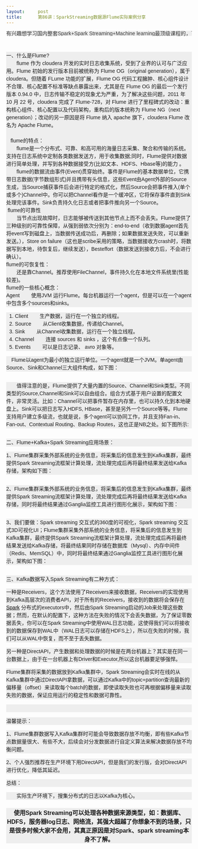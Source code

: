 ```yaml
---
layout:     post
title:      第86讲：SparkStreaming数据源Flume实际案例分享
---
```

<div id="article_content" class="article_content clearfix csdn-tracking-statistics" data-pid="blog" data-mod="popu_307" data-dsm="post">
								            <link rel="stylesheet" href="https://csdnimg.cn/release/phoenix/template/css/ck_htmledit_views-f76675cdea.css">
						<div class="htmledit_views" id="content_views">
                
<p style="font-family:Verdana, Arial, Helvetica, sans-serif;font-size:14px;line-height:21px;background-color:rgb(238,238,238);">
<span></span></p>
<pre style="font-size:9pt;font-family:'宋体';background-color:rgb(255,255,255);"><span style="color:rgb(51,51,51);font-family:Arial, 'Microsoft YaHei';font-size:14px;line-height:14px;background-color:rgb(238,238,238);">有兴趣想学习国内整套Spark+Spark Streaming+Machine learning最</span><span style="color:rgb(51,51,51);font-family:Arial, 'Microsoft YaHei';font-size:14px;line-height:14px;background-color:rgb(238,238,238);">顶级</span><span style="color:rgb(51,51,51);font-family:Arial, 'Microsoft YaHei';font-size:14px;line-height:14px;background-color:rgb(238,238,238);">课程的，可加我qq  471186150。共享视频，性价比超高！</span></pre>
<br><p></p>
<p style="font-family:Verdana, Arial, Helvetica, sans-serif;font-size:14px;line-height:21px;background-color:rgb(238,238,238);">
<span>一、什么是Flume?</span><br>
　　flume 作为 cloudera 开发的实时日志收集系统，受到了业界的认可与广泛应用。Flume 初始的发行版本目前被统称为 Flume OG（original generation），属于 cloudera。但随着 FLume 功能的扩展，Flume OG 代码工程臃肿、核心组件设计不合理、核心配置不标准等缺点暴露出来，尤其是在 Flume OG 的最后一个发行版本 0.94.0 中，日志传输不稳定的现象尤为严重，为了解决这些问题，2011 年 10 月 22 号，cloudera 完成了 Flume-728，对
 Flume 进行了里程碑式的改动：重构核心组件、核心配置以及代码架构，重构后的版本统称为 Flume NG（next generation）；改动的另一原因是将 Flume 纳入 apache 旗下，cloudera Flume 改名为 Apache Flume。<br><br><span>   flume的特点：</span><br>
　　flume是一个分布式、可靠、和高可用的海量日志采集、聚合和传输的系统。支持在日志系统中定制各类数据发送方，用于收集数据;同时，Flume提供对数据进行简单处理，并写到各种数据接受方(比如文本、HDFS、Hbase等)的能力 。<br>
　　flume的数据流由事件(Event)贯穿始终。事件是Flume的基本数据单位，它携带日志数据(字节数组形式)并且携带有头信息，这些Event由Agent外部的Source生成，当Source捕获事件后会进行特定的格式化，然后Source会把事件推入(单个或多个)Channel中。你可以把Channel看作是一个缓冲区，它将保存事件直到Sink处理完该事件。Sink负责持久化日志或者把事件推向另一个Source。<br><span> flume的可靠性 </span><br>
　　当节点出现故障时，日志能够被传送到其他节点上而不会丢失。Flume提供了三种级别的可靠性保障，从强到弱依次分别为：end-to-end（收到数据agent首先将event写到磁盘上，当数据传送成功后，再删除；如果数据发送失败，可以重新发送。），Store on failure（这也是scribe采用的策略，当数据接收方crash时，将数据写到本地，待恢复后，继续发送），Besteffort（数据发送到接收方后，不会进行确认）。<br><span>flume的可恢复性：</span><br>
　　还是靠Channel。推荐使用FileChannel，事件持久化在本地文件系统里(性能较差)。 <br><span>flume的一些核心概念：</span><br>
Agent        使用JVM 运行Flume。每台机器运行一个agent，但是可以在一个agent中包含多个sources和sinks。</p>
<ol style="font-family:Verdana, Arial, Helvetica, sans-serif;font-size:14px;line-height:21px;background-color:rgb(238,238,238);"><li style="list-style:decimal;">Client        生产数据，运行在一个独立的线程。</li><li style="list-style:decimal;">Source        从Client收集数据，传递给Channel。</li><li style="list-style:decimal;">Sink        从Channel收集数据，运行在一个独立线程。</li><li style="list-style:decimal;">Channel        连接 sources 和 sinks ，这个有点像一个队列。</li><li style="list-style:decimal;">Events        可以是日志记录、 avro 对象等。</li></ol><p style="font-family:Verdana, Arial, Helvetica, sans-serif;font-size:14px;line-height:21px;background-color:rgb(238,238,238);">
　Flume以agent为最小的独立运行单位。一个agent就是一个JVM。单agent由Source、Sink和Channel三大组件构成，如下图：</p>
<p style="font-family:Verdana, Arial, Helvetica, sans-serif;font-size:14px;line-height:21px;background-color:rgb(238,238,238);">
<img src="http://images2015.cnblogs.com/blog/860767/201604/860767-20160425235100298-737692625.png" alt="" style="border:0px;"></p>
<p style="font-family:Verdana, Arial, Helvetica, sans-serif;font-size:14px;line-height:21px;background-color:rgb(238,238,238);">
　　值得注意的是，Flume提供了大量内置的Source、Channel和Sink类型。不同类型的Source,Channel和Sink可以自由组合。组合方式基于用户设置的配置文件，非常灵活。比如：Channel可以把事件暂存在内存里，也可以持久化到本地硬盘上。Sink可以把日志写入HDFS, HBase，甚至是另外一个Source等等。Flume支持用户建立多级流，也就是说，多个agent可以协同工作，并且支持Fan-in、Fan-out、Contextual Routing、Backup Routes，这也正是NB之处。如下图所示:</p>
<p style="font-family:Verdana, Arial, Helvetica, sans-serif;font-size:14px;line-height:21px;background-color:rgb(238,238,238);">
<img src="http://images2015.cnblogs.com/blog/860767/201604/860767-20160425235122845-59089704.png" alt="" style="border:0px;"></p>
<p style="font-family:Verdana, Arial, Helvetica, sans-serif;font-size:14px;line-height:21px;background-color:rgb(238,238,238);">
<span>二、Flume+Kafka+Spark Streaming应用场景：</span></p>
<p style="font-family:Verdana, Arial, Helvetica, sans-serif;font-size:14px;line-height:21px;background-color:rgb(238,238,238);">
1、Flume集群采集外部系统的业务信息，将采集后的信息发生到Kafka集群，最终提供Spark Streaming流框架计算处理，流处理完成后再将最终结果发送给Kafka存储，架构如下图：</p>
<p style="font-family:Verdana, Arial, Helvetica, sans-serif;font-size:14px;line-height:21px;background-color:rgb(238,238,238);">
<img src="http://images2015.cnblogs.com/blog/860767/201604/860767-20160425235141142-595835993.png" alt="" style="border:0px;"></p>
<p style="font-family:Verdana, Arial, Helvetica, sans-serif;font-size:14px;line-height:21px;background-color:rgb(238,238,238);">
2、Flume集群采集外部系统的业务信息，将采集后的信息发生到Kafka集群，最终提供Spark Streaming流框架计算处理，流处理完成后再将最终结果发送给Kafka存储，同时将最终结果通过Ganglia监控工具进行图形化展示，架构如下图：</p>
<p style="font-family:Verdana, Arial, Helvetica, sans-serif;font-size:14px;line-height:21px;background-color:rgb(238,238,238);">
<img src="http://images2015.cnblogs.com/blog/860767/201604/860767-20160425235203080-1298406775.png" alt="" style="border:0px;"></p>
<p style="font-family:Verdana, Arial, Helvetica, sans-serif;font-size:14px;line-height:21px;background-color:rgb(238,238,238);">
3、我们要做：Spark streaming 交互式的360度的可视化，Spark streaming 交互式3D可视化UI；Flume集群采集外部系统的业务信息，将采集后的信息发生到Kafka集群，最终提供Spark Streaming流框架计算处理，流处理完成后再将最终结果发送给Kafka存储，将最终结果同时存储在数据库（Mysql）、内存中间件（Redis、MemSQL）中，同时将最终结果通过Ganglia监控工具进行图形化展示，架构如下图：</p>
<p style="font-family:Verdana, Arial, Helvetica, sans-serif;font-size:14px;line-height:21px;background-color:rgb(238,238,238);">
<img src="http://images2015.cnblogs.com/blog/860767/201604/860767-20160425235248752-1463890087.png" alt="" style="border:0px;"></p>
<p style="font-family:Verdana, Arial, Helvetica, sans-serif;font-size:14px;line-height:21px;background-color:rgb(238,238,238);">
<span>三、Kafka数据写入Spark Streaming有二种方式：</span></p>
<p style="font-family:Verdana, Arial, Helvetica, sans-serif;font-size:14px;line-height:21px;background-color:rgb(238,238,238);">
一种是Receivers，这个方法使用了Receivers来接收数据，Receivers的实现使用到Kafka高层次的消费者API，对于所有的Receivers，接收到的数据将会保存在<a href="http://www.iteblog.com/archives/tag/spark" rel="nofollow" style="color:#000000;">Spark</a> 分布式的executors中，然后由Spark Streaming启动的Job来处理这些数据；然而，在默认的配置下，这种方法在失败的情况下会丢失数据，为了保证零数据丢失，你可以在Spark
 Streaming中使用WAL日志功能，这使得我们可以将接收到的数据保存到WAL中（WAL日志可以存储在HDFS上），所以在失败的时候，我们可以从WAL中恢复，而不至于丢失数据。</p>
<p style="font-family:Verdana, Arial, Helvetica, sans-serif;font-size:14px;line-height:21px;background-color:rgb(238,238,238);">
另一种是DirectAPI，产生数据和处理数据的时候是在两台机器上？其实是在同一台数据上，由于在一台机器上有Driver和Executor,所以这台机器要足够强悍。</p>
<p style="font-family:Verdana, Arial, Helvetica, sans-serif;font-size:14px;line-height:21px;background-color:rgb(238,238,238);">
Flume集群将采集的数据放到Kafka集群中，Spark Streaming会实时在线的从Kafka集群中通过DirectAPI拿数据，可以通过Kafka中的topic+partition查询最新的偏移量（offset）来读取每个batch的数据，即使读取失败也可再根据偏移量来读取失败的数据，保证应用运行的稳定性和数据可靠性。</p>
<p style="font-family:Verdana, Arial, Helvetica, sans-serif;font-size:14px;line-height:21px;background-color:rgb(238,238,238);">
 </p>
<p style="font-family:Verdana, Arial, Helvetica, sans-serif;font-size:14px;line-height:21px;background-color:rgb(238,238,238);">
<span>温馨提示：</span></p>
<p style="font-family:Verdana, Arial, Helvetica, sans-serif;font-size:14px;line-height:21px;background-color:rgb(238,238,238);">
1、Flume集群数据写入Kafka集群时可能会导致数据存放不均衡，即有些Kafka节点数据量很大、有些不大，后续会对分发数据进行自定义算法来解决数据存放不均衡问题。</p>
<p style="font-family:Verdana, Arial, Helvetica, sans-serif;font-size:14px;line-height:21px;background-color:rgb(238,238,238);">
2、个人强烈推荐在生产环境下用DirectAPI，但是我们的发行版，会对DirectAPI进行优化，降低其延迟。</p>
<p style="font-family:Verdana, Arial, Helvetica, sans-serif;font-size:14px;line-height:21px;background-color:rgb(238,238,238);">
<span style="line-height:1.5;">总结：</span></p>
<p style="font-family:Verdana, Arial, Helvetica, sans-serif;font-size:14px;line-height:21px;background-color:rgb(238,238,238);">
　　实际生产环境下，搜集分布式的日志以Kafka为核心。</p>
<h3 align="center" style="font-size:16px;font-family:Verdana, Arial, Helvetica, sans-serif;background-color:rgb(238,238,238);">
使用Spark Streaming可以处理各种数据来源类型，如：数据库、HDFS，服务器log日志、网络流，其强大超越了你想象不到的场景，只是很多时候大家不会用，其真正原因是对Spark、spark streaming本身不了解。</h3>
            </div>
                </div>